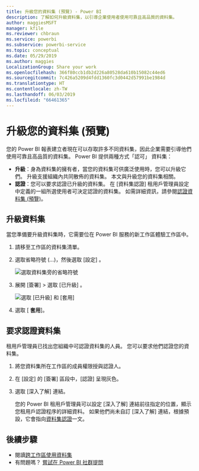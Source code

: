 ```yaml
---
title: 升級您的資料集 (預覽) - Power BI
description: 了解如何升級資料集，以引導企業使用者使用可靠且高品質的資料集。
author: maggiesMSFT
manager: kfile
ms.reviewer: chbraun
ms.service: powerbi
ms.subservice: powerbi-service
ms.topic: conceptual
ms.date: 05/29/2019
ms.author: maggies
LocalizationGroup: Share your work
ms.openlocfilehash: 366f80ccb1db2d226a80528da610b15082c44ed6
ms.sourcegitcommit: 7c426a5209d4fdd1360fc3d0442d57991be1984d
ms.translationtype: HT
ms.contentlocale: zh-TW
ms.lasthandoff: 06/03/2019
ms.locfileid: "66461365"
---
```

# <a name="promote-your-dataset-preview"></a>升級您的資料集 (預覽)

您的 Power BI 報表建立者現在可以存取許多不同資料集，因此企業需要引導他們使用可靠且高品質的資料集。 Power BI 提供兩種方式「認可」  資料集：

- **升級**：身為資料集的擁有者，當您的資料集可供廣泛使用時，您可以升級它們。 升級支援組織內共同散佈的資料集。 本文與升級您的資料集相關。
- **認證**：您可以要求認證已升級的資料集。 在 [資料集認證]  租用戶管理員設定中定義的一組所選使用者可決定認證的資料集。 如需詳細資訊，請參閱[認證資料集 (預覽)](service-datasets-certify.md)。

## <a name="promote-a-dataset"></a>升級資料集

當您準備要升級資料集時，它需要位在 Power BI 服務的新工作區體驗工作區中。

1. 請移至工作區的資料集清單。
 
1. 選取省略符號 (...)，然後選取 [設定]  。

    ![選取資料集旁的省略符號](media/service-datasets-certify-promote/power-bi-dataset-settings.png)

1. 展開 [簽署]  > 選取 [已升級]  。

    ![選取 [已升級] 和 [套用]](media/service-datasets-certify-promote/power-bi-dataset-promoted-endorsement.png)

1. 選取 [ **套用**]。

## <a name="request-dataset-certification"></a>要求認證資料集

租用戶管理員已找出您組織中可認證資料集的人員。 您可以要求他們認證您的資料集。

1. 將您資料集所在工作區的成員權限授與認證人。

1. 在 [設定]  的 [簽署]  區段中，[認證]  呈現灰色。

1. 選取 [深入了解]  連結。

    您的 Power BI 租用戶管理員可以設定 [深入了解]  連結前往指定的位置，顯示您租用戶認證程序的詳細資料。   如果他們尚未自訂 [深入了解]  連結，根據預設，它會指向[資料集認證](service-datasets-certify.md)一文。

## <a name="next-steps"></a>後續步驟

* 閱讀[跨工作區使用資料集](service-datasets-across-workspaces.md)
* 有問題嗎？ [嘗試在 Power BI 社群提問](http://community.powerbi.com/)
